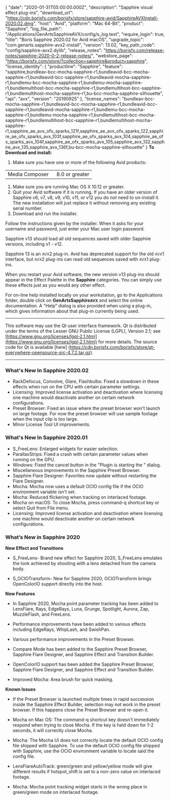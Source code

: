 {
  "date": "2020-01-31T05:00:00.000Z",
  "description": "Sapphire visual effect plug-ins",
  "download_url": "https://cdn.borisfx.com/borisfx/store/sapphire-avid/SapphireAVXInstall-2020.02.dmg",
  "host": "Avid",
  "platform": "Mac 64-Bit",
  "product": "Sapphire",
  "log_file_path": "/Applications/GenArtsSapphireAVX/config/s_log.text",
  "require_login": true,
  "title": "Boris Sapphire 2020.02 for Avid macOS",
  "upgrade_topic": "com.genarts.sapphire-avx2-install",
  "version": 13.02,
  "key_path_code": "config/sapphire-avx2.dylib",
  "release_notes": "https://borisfx.com/release-notes/sapphire-2020-0-2-release-notes/",
  "webstore_page": "https://borisfx.com/store/?collection=sapphire&product=sapphire",
  "license_identity": {
    "productline": "Sapphire",
    "feature": "sapphire,bundleav-bcc-mocha-sapphire-r1,bundleavid-bcc-mocha-sapphire-r1,bundleavid-bcc-sapphire-r1,bundleavid-mocha-sapphire-r1,bundlemu-bcc-mocha-sapphire-r1,bundlemu-mocha-sapphire-r1,bundlemultihost-bcc-mocha-sapphire-r1,bundlemultihost-bcc-sapphire-r1,bundlemultihost-mocha-sapphire-r1,bu-bcc-mocha-sapphire-silhouette",
    "api": "avx",
    "version": "20190925"
  },
  "license_names": "bundleav-bcc-mocha-sapphire-r1,bundleavid-bcc-mocha-sapphire-r1,bundleavid-bcc-sapphire-r1,bundleavid-mocha-sapphire-r1,bundlemu-bcc-mocha-sapphire-r1,bundlemu-mocha-sapphire-r1,bundlemultihost-bcc-mocha-sapphire-r1,bundlemultihost-bcc-sapphire-r1,bundlemultihost-mocha-sapphire-r1,sapphire_ae_avx_ofx_sparks_121f,sapphire_ae_avx_ofx_sparks_122,sapphire_ae_ofx_sparks_avx_103f,sapphire_ae_ofx_sparks_avx_104,sapphire_ae_ofx_sparks_avx_104f,sapphire_ae_ofx_sparks_avx_105,sapphire_avx_132,sapphire_avx_135,sapphire_avx_136f,bu-bcc-mocha-sapphire-silhouette"
}
**To Download and install:**

1. Make sure you have one or more of the following Avid products:

<table border="0" cellpadding="0" cellspacing="0">

<tbody>

<tr>

<td>Media Composer  </td>

<td>8.0 or greater</td>

</tr>

</tbody>

</table>

1. Make sure you are running Mac OS X 10.12 or greater.
2. Quit your Avid software if it is running. If you have an older version of Sapphire v6, v7, v8, v9, v10, v11, or v12 you do _not_ need to un-install it. The new installation will just replace it without removing any existing serial number.
3. Download and run the installer.

Follow the instructions given by the installer. When it asks for your username and password, just enter your Mac user login password.

Sapphire v13 should load all old sequences saved with older Sapphire versions, including v1 - v12.

Sapphire 13 is an <small>AVX</small>2 plug-in. Avid has deprecated support for the old <small>AVX</small>1 interface, but <small>AVX</small>2 plug-ins can read old sequences saved with <small>AVX</small>1 plug-ins.

When you restart your Avid software, the new version v13 plug-ins should appear in the Effect Palette in the **Sapphire** categories. You can simply use these effects just as you would any other effect.

For on-line help installed locally on your workstation, go to the Applications folder, double click on **GenArtsSapphire<small>AVX</small>** and select the online documentation. A "Help" dialog is also provided when using a plug-in, which gives information about that plug-in currently being used.

---

This software may use the Qt user interface framework. Qt is distributed under the terms of the Lesser GNU Public License (LGPL), Version 2.1; see [https://www.gnu.org/licenses/lgpl-2.1.html](https://www.gnu.org/licenses/lgpl-2.1.html) for more details. The source code for Qt is available \[here\] (https://cdn.borisfx.com/borisfx/store/qt-everywhere-opensource-src-4.7.2.tar.gz).

<hr>

### What's New In Sapphire 2020.02
* RackDefocus, Convolve, Glare, Flashbulbs: Fixed a slowdown in these effects when run on the CPU with certain parameter settings.
* Licensing: Improved license activation and deactivation where licensing one machine would deactivate another on certain network configurations.
* Preset Browser: Fixed an issue where the preset browser won't launch on large footage. For now the preset browser will use sample footage when the input clip is too large.
* Minor License Tool UI improvements.


### What's New In Sapphire 2020.01
* S_FreeLens: Enlarged widgets for easier selection.
* ParallaxStrips: Fixed a crash with certain parameter values when running on the GPU.
* Windows: Fixed the cancel button in the "Plugin is starting the <App>" dialog.
* Miscellaneous improvements in the Sapphire Preset Browser.
* Sapphire Flare Designer: Favorites now update without restarting the Flare Designer.
* Mocha: Mocha now uses a default OCIO config file if the OCIO environment variable isn't set.
* Mocha: Reduced flickering when tracking on interlaced footage.
* Mocha on macOS: To close Mocha, press command-q shortcut key or select Quit from File menu.
* Licensing: Improved license activation and deactivation where licensing one machine would deactivate another on certain network configurations.

### What’s New in Sapphire 2020


**New Effect and Transitions**

* S_FreeLens- Brand new effect for Sapphire 2020, S_FreeLens emulates the look achieved by shooting with a lens detached from the camera body.

* S_OCIOTransform- New for Sapphire 2020, OCIOTransform brings OpenColorIO support directly into the host.


**New Features**

* In Sapphire 2020, Mocha point parameter tracking has been added to LensFlare, Rays, EdgeRays, Luna, Grunge, Spotlight, Aurora, Zap, MuzzleFlash, and FreeLens.

* Performance improvements have been added to various effects including EdgeRays, WhipLash, and SwishPan.

* Various performance improvements in the Preset Browser.

* Compare Mode has been added to the Sapphire Preset Browser, Sapphire Flare Designer, and Sapphire Effect and Transition Builder.

* OpenColorIO support has been added the Sapphire Preset Browser, Sapphire Flare Designer, and Sapphire Effect and Transition Builder.

* Improved Mocha: Area brush for quick masking.

**Known Issues**

* If the Preset Browser is launched multiple times in rapid succession inside the Sapphire Effect Builder, selection may not work in the preset browser.  If this happens close the Preset Browser and re-open it.

* Mocha on Mac OS: The command-q shortcut key doesn't immediately respond when trying to close Mocha. If the key is held down for 1-2 seconds, it will correctly close Mocha.

* Mocha: The Mocha UI does not correctly locate the default OCIO config file shipped with Sapphire. To use the default OCIO config file shipped with Sapphire, use the OCIO environment variable to locate said the config file.

* LensFlareAutoTrack: green/green and yellow/yellow mode will give different results if hotspot_shift is set to a non-zero value on interlaced footage.

* Mocha: Mocha point tracking widget starts in the wrong place in green/green mode on interlaced footage.

